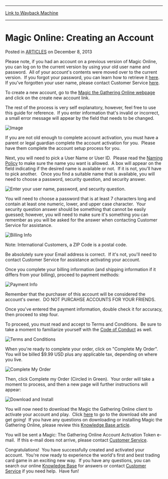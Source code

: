 
---
[Link to Wayback Machine](https://web.archive.org/web/20150707020819/http://magic.wizards.com/en/articles/archive/magic-online-creating-account-2013-12-08)

[_metadata_:description]:- "Please note, if you had an account on a previous version of Magic Online, you can log on to the current version by using your old user name and password.  All of your account's contents were moved over to the current version.  If you forgot your password, you can learn how to retrieve it here.  If you've forgotten your user name, please contact Customer Service here."
[_metadata_:generator]:- "Drupal 7 (http://drupal.org)"
[_metadata_:node]:- "119026"
[_metadata_:publish_date]:- "2013-12-08"
[_metadata_:source]:- "div-main-content"
[_metadata_:title]:- "Magic Online: Creating an Account"
[_metadata_:wayback_capture_timestamp]:- "2015-07-07 02:08:19"
[_metadata_:wayback_raw_url]:- "https://web.archive.org/web/20150707020819id_/http://magic.wizards.com/en/articles/archive/magic-online-creating-account-2013-12-08"
[_metadata_:wayback_url]:- "http://magic.wizards.com/en/articles/archive/magic-online-creating-account-2013-12-08"
---


Magic Online: Creating an Account
=================================



 Posted in [ARTICLES](/en/articles)
 on December 8, 2013 










Please note, if you had an account on a previous version of Magic Online, you can log on to the current version by using your old user name and password.  All of your account's contents were moved over to the current version.  If you forgot your password, you can learn how to retrieve it [here](http://wizards.custhelp.com/cgi-bin/wizards.cfg/php/enduser/std_adp.php?p_faqid=1308).  If you've forgotten your user name, please contact Customer Service [here](http://wizards.custhelp.com/cgi-bin/wizards.cfg/php/enduser/std_adp.php?p_faqid=489).


To create a new account, go to the [Magic the Gathering Online webpage](http://archive.wizards.com/Magic/Digital/MagicOnline.aspx) and click on the create new account link.


The rest of the process is very self explanatory, however, feel free to use this guide for reference.  If you enter information that's invalid or incorrect, a small error message will appear by the field that needs to be changed.


![Image](http://custserv.wizards.com/images/OST/mtgo/WebNACS/dob.png)


If you are not old enough to complete account activation, you must have a parent or legal guardian complete the account activation for you.  Please have them complete the account setup process for you.


Next, you will need to pick a User Name or User ID.  Please read the [Naming Policy](http://wizards.custhelp.com/cgi-bin/wizards.cfg/php/enduser/std_adp.php?p_faqid=1357) to make sure the name you want is allowed.  A box will appear on the field indicating if the desired name is available or not.  If it is not, you'll have to pick another.   Once you find a suitable name that is available, you will need to choose a password, security question, and security answer.


![Enter your user name, password, and security question.](http://custserv.wizards.com/images/OST/mtgo/WebNACS/useridsecqa.png)


You will need to choose a password that is at least 7 characters long and contain at least one numeric, lower, and upper case character.  Your security question answer should be something that cannot be easily guessed; however, you will need to make sure it's something you can remember as you will be asked for the answer when contacting Customer Service for assistance.


![Billing Info](http://custserv.wizards.com/images/OST/mtgo/WebNACS/billinginfo.png)


Note: International Customers, a ZIP Code is a postal code.


Be absolutely sure your Email address is correct.  If it's not, you'll need to contact Customer Service for assistance activating your account.


Once you complete your billing information (and shipping information if it differs from your billing), proceed to payment methods:


![Payment Info](http://custserv.wizards.com/images/OST/mtgo/WebNACS/paymentinfo.png)


Remember that the purchaser of this account will be considered the account's owner.  DO NOT PURCAHSE ACCOUNTS FOR YOUR FRIENDS.


Once you've entered the payment information, double check it for accuracy, then proceed to step four.


To proceed, you must read and accept to Terms and Conditions.  Be sure to take a moment to familiarize yourself with the [Code of Conduct](http://archive.wizards.com/default.asp?x=magic/magiconline/coc) as well.


![Terms and Conditions](http://custserv.wizards.com/images/OST/mtgo/WebNACS/terms.png)


When you're ready to complete your order, click on "Complete My Order".  You will be billed $9.99 USD plus any applicable tax, depending on where you live.



![Complete My Order](http://custserv.wizards.com/images/OST/mtgo/WebNACS/complete.png)


Then, click Complete my Order (Circled in Green).  Your order will take a moment to process, and then a new page will further instructions will appear:


![Download and Install](http://custserv.wizards.com/images/OST/mtgo/WebNACS/completeDownload.png)


You will now need to download the Magic the Gathering Online client to activate your account and play.  Click [here](http://archive.wizards.com/Magic/Digital/MagicOnline.aspx) to go to the download site and get going!  If you have any questions on downloading or installing Magic the Gathering Online, please review this [Knowledge Base article](http://wizards.custhelp.com/cgi-bin/wizards.cfg/php/enduser/std_adp.php?p_faqid=1341).


You will be sent a Magic: The Gathering Online Account Activation Token e-mail.  If this e-mail does not arrive, please contact [Customer Service](http://wizards.custhelp.com/cgi-bin/wizards.cfg/php/enduser/std_adp.php?p_faqid=489).


Congratulations!  You have successfully created and activated your account.  You're now ready to experience the world's first and best trading card game in an exciting new way.  If you have any questions, you can search our online [Knowledge Base](http://archive.wizards.com/customerservice) for answers or contact [Customer Service](http://wizards.custhelp.com/cgi-bin/wizards.cfg/php/enduser/std_adp.php?p_faqid=489) if you need help.  Have fun!







